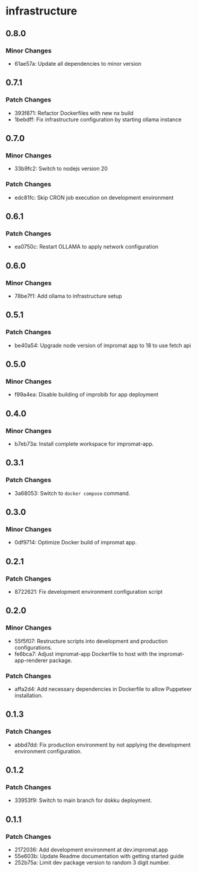 # infrastructure

## 0.8.0

### Minor Changes

- 61ae57a: Update all dependencies to minor version

## 0.7.1

### Patch Changes

- 393f871: Refactor Dockerfiles with new nx build
- 1bebdff: Fix infrastructure configuration by starting ollama instance

## 0.7.0

### Minor Changes

- 33b9fc2: Switch to nodejs version 20

### Patch Changes

- edc81fc: Skip CRON job execution on development environment

## 0.6.1

### Patch Changes

- ea0750c: Restart OLLAMA to apply network configuration

## 0.6.0

### Minor Changes

- 78be7f1: Add ollama to infrastructure setup

## 0.5.1

### Patch Changes

- be40a54: Upgrade node version of impromat app to 18 to use fetch api

## 0.5.0

### Minor Changes

- f99a4ea: Disable building of improbib for app deployment

## 0.4.0

### Minor Changes

- b7eb73a: Install complete workspace for impromat-app.

## 0.3.1

### Patch Changes

- 3a68053: Switch to `docker compose` command.

## 0.3.0

### Minor Changes

- 0df9714: Optimize Docker build of impromat app.

## 0.2.1

### Patch Changes

- 8722621: Fix development environment configuration script

## 0.2.0

### Minor Changes

- 55f5f07: Restructure scripts into development and production configurations.
- fe6bca7: Adjust impromat-app Dockerfile to host with the impromat-app-renderer package.

### Patch Changes

- affa2d4: Add necessary dependencies in Dockerfile to allow Puppeteer installation.

## 0.1.3

### Patch Changes

- abbd7dd: Fix production environment by not applying the development environment configuration.

## 0.1.2

### Patch Changes

- 33953f9: Switch to main branch for dokku deployment.

## 0.1.1

### Patch Changes

- 2172036: Add development environment at dev.impromat.app
- 55e603b: Update Readme documentation with getting started guide
- 252b75a: Limit dev package version to random 3 digit number.

